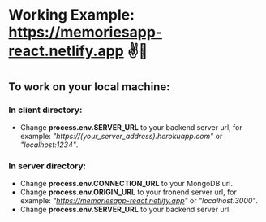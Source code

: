 # Working Example: https://memoriesapp-react.netlify.app ✌️👀

## To work on your local machine:

### In client directory:
- Change **process.env.SERVER_URL** to your backend server url, for example: *"https://(your_server_address).herokuapp.com"* or *"localhost:1234"*.

### In server directory:
- Change **process.env.CONNECTION_URL** to your MongoDB url.
- Change **process.env.ORIGIN_URL** to your fronend server url, for example: *"https://memoriesapp-react.netlify.app"* or *"localhost:3000"*.
- Change **process.env.SERVER_URL** to your backend server url.
